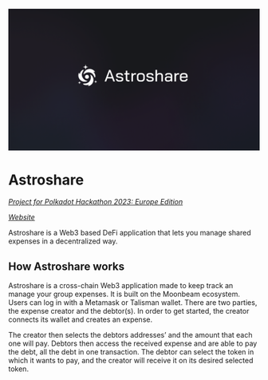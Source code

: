 ![Cover Image](github-cover.png)

# Astroshare

[*Project for Polkadot Hackathon 2023: Europe Edition*](https://www.polkadotglobalseries.com/)

[*Website*](https://astroshare.app)

Astroshare is a Web3 based DeFi application that lets you manage shared expenses in a decentralized way.

## How Astroshare works

Astroshare is a cross-chain Web3 application made to keep track an manage your group expenses. It is built on the Moonbeam ecosystem. Users can log in with a Metamask or Talisman wallet. There are two parties, the expense creator and the debtor(s). In order to get started, the creator connects its wallet and creates an expense.

The creator then selects the debtors addresses’ and the amount that each one will pay. Debtors then access the received expense and are able to pay the debt, all the debt in one transaction. The debtor can select the token in which it wants to pay, and the creator will receive it on its desired selected token.
